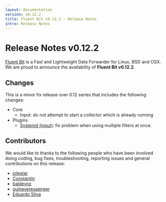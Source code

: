 ```yaml
---
layout: documentation
version: v0.12.2
title: Fluent Bit v0.12.2 - Release Notes
intro: Release Notes
---
```


# Release Notes v0.12.2

[Fluent Bit](http://fluentbit.io) is a Fast and Lightweight Data Forwarder for Linux, BSD and OSX. We are proud to announce the availability of __Fluent Bit v0.12.2__.

## Changes

This is a minor fix release over 0.12 series that includes the following changes:

- Core
  - Input: do not attempt to start a collector which is already running
- Plugins
  - [Systemd (input)](http://fluentbit.io/documentation/0.12/input/systemd.html): fix problem when using multiple filters at once.

## Contributors

We would like to thanks to the following people who have been involved doing coding, bug fixes, troubleshooting, reporting issues and general contributions on this release:

- [jolestar](https://github.com/jolestar)
- [Constantin](https://github.com/Constantin07)
- [baldeynz](https://github.com/baldeynz)
- [guineveresaenger](https://github.com/guineveresaenger)
- [Eduardo Silva](https://github.com/edsiper)
